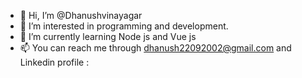 - 👋 Hi, I’m @Dhanushvinayagar
- 👀 I’m interested in programming and development.
- 🌱 I’m currently learning Node js and Vue js
- 📫 You can reach me through dhanush22092002@gmail.com and Linkedin profile :

<!---
Dhanushvinayagar/Dhanushvinayagar is a ✨ special ✨ repository because its `README.md` (this file) appears on your GitHub profile.
You can click the Preview link to take a look at your changes.
--->

